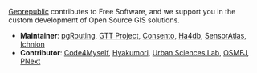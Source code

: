 [Georepublic](https://georepublic.info/de/) contributes to Free Software, and we support you in the custom development of Open Source GIS solutions.

- **Maintainer**: [pgRouting](https://github.com/pgRouting), [GTT Project](https://github.com/gtt-project), [Consento](https://github.com/consento-org), [Ha4db](https://github.com/ha4db), [SensorAtlas](https://github.com/sensoratlas), [Ichnion](https://github.com/ichnion)
- **Contributor**: [Code4Myself](https://github.com/Code4Myself), [Hyakumori](https://github.com/hyakumori), [Urban Sciences Lab](https://github.com/ursci), [OSMFJ](https://github.com/osmfj), [PNext](https://github.com/pnext)
